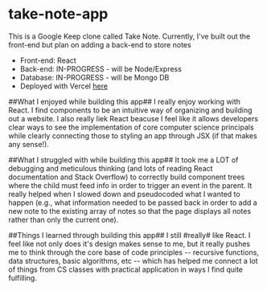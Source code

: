 # take-note-app
This is a Google Keep clone called Take Note. Currently, I've built out the front-end but plan on adding a back-end to store notes
- Front-end: React
- Back-end: IN-PROGRESS - will be Node/Express
- Database: IN-PROGRESS - will be Mongo DB
- Deployed with Vercel [here](https://take-note-app.vercel.app/)

##What I enjoyed while building this app##
I really enjoy working with React. I find components to be an intuitive way of organizing and building out a website. I also really liek React beacuse I feel like it allows developers clear ways to see the implementation of core computer science principals while clearly connecting those to styling an app through JSX (if that makes any sense!). 

##What I struggled with while building this app##
It took me a LOT of debugging and meticulous thinking (and lots of reading React documentation and Stack Overflow) to correctly build component trees where the child must feed info in order to trigger an event in the parent. It really helped when I slowed down and pseudocoded what I wanted to happen (e.g., what information needed to be passed back in order to add a new note to the existing array of notes so that the page displays all notes rather than only the current one). 

##Things I learned through building this app##
I still #really# like React. I feel like not only does it's design makes sense to me, but it really pushes me to think through the core base of code principles -- recursive functions, data structures, basic algorithms, etc -- which has helped me connect a lot of things from CS classes with practical application in ways I find quite fulfilling. 
